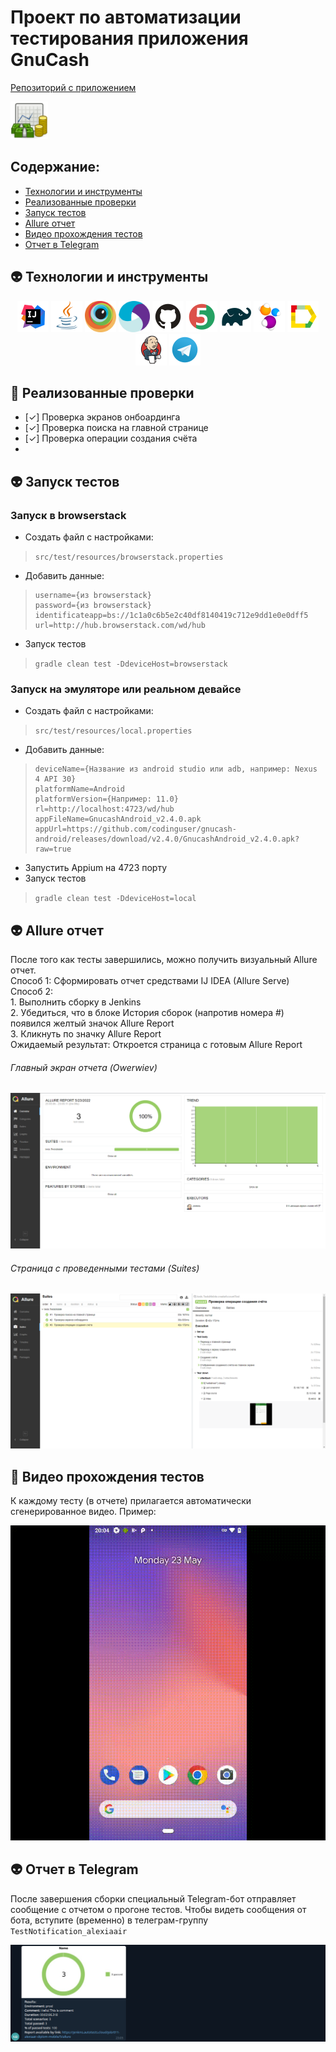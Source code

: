 # Проект по автоматизации тестирования приложения GnuCash
<a target="_blank" href="https://github.com/codinguser/gnucash-android">Репозиторий с приложением</a>

<a href="https://www.gnucash.org/"><img src="images\logoapp.png" height="60" alt="GnuCash"/></a>
## Содержание:
- [Технологии и инструменты](#alien-технологии-и-инструменты)
- [Реализованные проверки](#fairy-Реализованные-проверки)
- [Запуск тестов](#alien-Запуск-тестов)
- [Allure отчет](#alien-Allure-отчет)
- [Видео прохождения тестов](#fairy-Видео-прохождения-тестов)
- [Отчет в Telegram](#alien-Отчет-в-Telegram)

## :alien: Технологии и инструменты

<p align="center">
<a href="https://www.jetbrains.com/idea/"><img src="images\logo\Idea.svg" width="50" height="50"  alt="IDEA"/></a>
<a href="https://www.java.com/"><img src="images\logo\Java.svg" width="50" height="50"  alt="Java"/></a>
<a href="https://www.browserstack.com/"><img src="images\logo\browserstack-icon.svg" width="50" height="50"  alt="Browserstack"/></a>
<a href="https://appium.io/"><img src="images\logo\appium.svg" width=50" height="50"  alt="Appium"/></a>
<a href="https://github.com/"><img src="images\logo\GitHub.svg" width="50" height="50"  alt="Github"/></a>
<a href="https://junit.org/junit5/"><img src="images\logo\Junit5.svg" width="50" height="50"  alt="JUnit 5"/></a>
<a href="https://gradle.org/"><img src="images\logo\Gradle.svg" width="50" height="50"  alt="Gradle"/></a>
<a href="https://selenide.org/"><img src="images\logo\Selenide.svg" width="50" height="50"  alt="Selenide"/></a>
<a href="https://github.com/allure-framework/allure2"><img src="images\logo\Allure.svg" width="50" height="50"  alt="Allure"/></a>
<a href="https://www.jenkins.io/"><img src="images\logo\Jenkins.svg" width="50" height="50"  alt="Jenkins"/></a>
<a href="https://web.telegram.org/"><img width="50" height="50"  alt="Telegram" src="images\logo\Telegram.svg"></a>

## :fairy: Реализованные проверки
- [✓] Проверка экранов онбоардинга
- [✓] Проверка поиска на главной странице
- [✓] Проверка операции создания счёта
- 
## :alien: Запуск тестов 
### Запуск в browserstack
* Создать файл с настройками:
> ```src/test/resources/browserstack.properties```
>
* Добавить данные:
>```
>username={из browserstack}
>password={из browserstack}
>identificateapp=bs://1c1a0c6b5e2c40df8140419c712e9dd1e0e0dff5
>url=http://hub.browserstack.com/wd/hub
>```
* Запуск тестов
> ```gradle clean test -DdeviceHost=browserstack```
### Запуск на эмуляторе или реальном девайсе
* Создать файл с настройками:
> ```src/test/resources/local.properties```
* Добавить данные:
>```
>deviceName={Название из android studio или adb, например: Nexus 4 API 30}
>platformName=Android
>platformVersion={Например: 11.0}
>rl=http://localhost:4723/wd/hub
>appFileName=GnucashAndroid_v2.4.0.apk
>appUrl=https://github.com/codinguser/gnucash-android/releases/download/v2.4.0/GnucashAndroid_v2.4.0.apk?raw=true
>```
* Запустить Appium на 4723 порту
* Запуск тестов
> ```gradle clean test -DdeviceHost=local```

## :alien: Allure отчет
После того как тесты завершились, можно получить визуальный Allure отчет.
<br>Способ 1: Сформировать отчет средствами IJ IDEA (Allure Serve)
<br>Способ 2:
<br>1. Выполнить сборку в Jenkins
<br>2. Убедиться, что в блоке История сборок (напротив номера #) появился желтый значок Allure Report
<br>3. Кликнуть по значку Allure Report
<br>Ожидаемый результат: Откроется страница с готовым Allure Report

###### Главный экран отчета (Owerwiev)
<p align="center">
<img title="Allure Graphics" src="images\allure_mian.png">
</p>

###### Страница с проведенными тестами (Suites)
<p align="center">
<img title="Allure Graphics" src="images\allure_tests.png">
</p>

## :fairy: Видео прохождения тестов
К каждому тесту (в отчете) прилагается автоматически сгенерированное видео. Пример:
<p align="center">
  <img title="Selenoid Video" src="images\video_test.gif" alt="video">
</p>

## :alien: Отчет в Telegram
После завершения сборки специальный Telegram-бот отправляет сообщение с отчетом о прогоне тестов.
Чтобы видеть сообщения от бота, вступите (временно) в телеграм-группу `TestNotification_alexiaair`

<p align="center">
<img title="Telegram Bot" src="images\telegram.png">
</p>